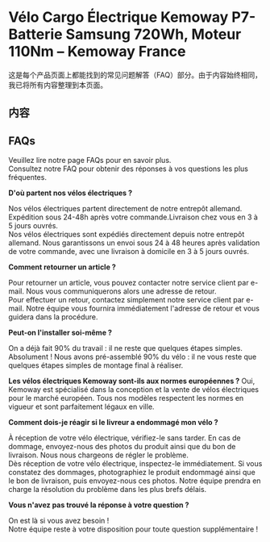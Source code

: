 # Vélo Cargo Électrique Kemoway P7- Batterie Samsung 720Wh, Moteur 110Nm – Kemoway France

这是每个产品页面上都能找到的常见问题解答（FAQ）部分。由于内容始终相同，我已将所有内容整理到本页面。

## 内容

<link rel="stylesheet" href="/kmy/assets/css/markdown.css">

## FAQs

<div class="old-text">
  <span class="removed">Veuillez lire notre page FAQs pour en savoir plus.</span>
</div>

<div class="new-text">
  <span class="added">Consultez notre FAQ pour obtenir des réponses à vos questions les plus fréquentes.</span>
</div>

**D'où partent nos vélos électriques ?**

<div class="old-text">
  <span class="removed">Nos vélos électriques partent directement de notre entrepôt allemand. Expédition sous 24-48h après votre commande.Livraison chez vous en 3 à 5 jours ouvrés.</span>
</div>

<div class="new-text">
  <span class="added">Nos vélos électriques sont expédiés directement depuis notre entrepôt allemand. Nous garantissons un envoi sous 24 à 48 heures après validation de votre commande, avec une livraison à domicile en 3 à 5 jours ouvrés.</span>
</div>

**Comment retourner un article ?**

<div class="old-text">
  <span class="removed">Pour retourner un article, vous pouvez contacter notre service client par e-mail. Nous vous communiquerons alors une adresse de retour.</span>
</div>

<div class="new-text">
  <span class="added">Pour effectuer un retour, contactez simplement notre service client par e-mail. Notre équipe vous fournira immédiatement l'adresse de retour et vous guidera dans la procédure.</span>
</div>

**Peut-on l'installer soi-même ?**

<div class="old-text">
  <span class="removed">On a déjà fait 90% du travail : il ne reste que quelques étapes simples.</span>
</div>

<div class="new-text">
  <span class="added">Absolument ! Nous avons pré-assemblé 90% du vélo : il ne vous reste que quelques étapes simples de montage final à réaliser.</span>
</div>

**Les vélos électriques Kemoway sont-ils aux normes européennes ?**
Oui, Kemoway est spécialisé dans la conception et la vente de vélos électriques pour le marché européen. Tous nos modèles respectent les normes en vigueur et sont parfaitement légaux en ville.

**Comment dois-je réagir si le livreur a endommagé mon vélo ?**

<div class="old-text">
  <span class="removed">À réception de votre vélo électrique, vérifiez-le sans tarder. En cas de dommage, envoyez-nous des photos du produit ainsi que du bon de livraison. Nous nous chargeons de régler le problème.</span>
</div>

<div class="new-text">
  <span class="added">Dès réception de votre vélo électrique, inspectez-le immédiatement. Si vous constatez des dommages, photographiez le produit endommagé ainsi que le bon de livraison, puis envoyez-nous ces photos. Notre équipe prendra en charge la résolution du problème dans les plus brefs délais.</span>
</div>

**Vous n'avez pas trouvé la réponse à votre question ?**

<div class="old-text">
  <span class="removed">On est là si vous avez besoin !</span>
</div>

<div class="new-text">
  <span class="added">Notre équipe reste à votre disposition pour toute question supplémentaire !</span>
</div>
